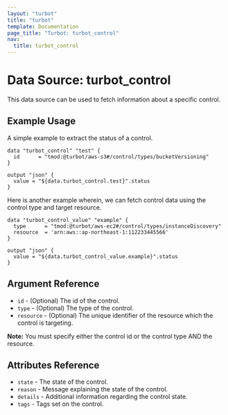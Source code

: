 ```yaml
---
layout: "turbot"
title: "turbot"
template: Documentation
page_title: "Turbot: turbot_control"
nav:
  title: turbot_control
---
```


# Data Source: turbot\_control

This data source can be used to fetch information about a specific control.

## Example Usage

A simple example to extract the status of a control.

```hcl
data "turbot_control" "test" {
  id      = "tmod:@turbot/aws-s3#/control/types/bucketVersioning"
}

output "json" {
  value = "${data.turbot_control.test}".status
}
```
Here is another example wherein, we can fetch control data using the control type and target resource.

```hcl
data "turbot_control_value" "example" {
  type      = "tmod:@turbot/aws-ec2#/control/types/instanceDiscovery"
  resource  = 'arn:aws::ap-northeast-1:112233445566'
}

output "json" {
  value = "${data.turbot_control_value.example}".status
}
```

## Argument Reference

* `id` - (Optional) The id of the control.
* `type` - (Optional) The type of the control.
* `resource` - (Optional) The unique identifier of the resource which the control is targeting.

**Note:** You must specify either the control id or the control type AND the resource.
## Attributes Reference

* `state` - The state of the control.
* `reason` - Message explaining the state of the control.
* `details` - Additional information regarding the control state.
* `tags` - Tags set on the control.